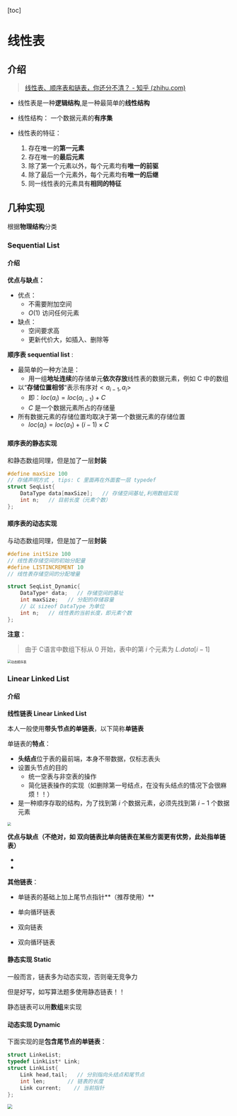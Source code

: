 [toc]



# 线性表

## 介绍

> [线性表、顺序表和链表，你还分不清？ - 知乎 (zhihu.com)](https://zhuanlan.zhihu.com/p/384971173)

- 线性表是一种**逻辑结构**,是一种最简单的**线性结构**

- 线性结构： 一个数据元素的**有序集**
- 线性表的特征：
    1. 存在唯一的**第一元素**
    2. 存在唯一的**最后元素**
    3. 除了第一个元素以外，每个元素均有**唯一的前驱**
    4. 除了最后一个元素外，每个元素均有**唯一的后继**
    5. 同一线性表的元素具有**相同的特征**



## 几种实现

根据**物理结构**分类



### Sequential List

#### 介绍

**优点与缺点：**

- 优点：
    - 不需要附加空间
    - $O(1)$ 访问任何元素
- 缺点：
    - 空间要求高
    - 更新代价大，如插入、删除等



**顺序表 sequential list** :

- 最简单的一种方法是：
    - 用一组**地址连续**的存储单元**依次存放**线性表的数据元素，例如 C 中的数组
- 以“**存储位置相邻**“表示有序对$<a_{i-1},a_i>$
    - 即：$loc(a_i) = loc(a_{i-1}) + C$
    - $C$ 是一个数据元素所占的存储量
- 所有数据元素的存储位置均取决于第一个数据元素的存储位置
    - $loc(a_i) = loc(a_1) + (i-1) \times C$



#### 顺序表的静态实现

和静态数组同理，但是加了一层**封装**

```cpp
#define maxSize 100
// 存储声明方式 , tips: C 里面再在外面套一层 typedef
struct SeqList{
    DataType data[maxSize];   // 存储空间基址,利用数组实现
    int n;   // 目前长度（元素个数）
};
```



#### 顺序表的动态实现

与动态数组同理，但是加了一层**封装**

```cpp
#define initSize 100
// 线性表存储空间的初始分配量
#define LISTINCREMENT 10 
// 线性表存储空间的分配增量

struct SeqList_Dynamic{
    DataType* data;   // 存储空间的基址
    int maxSize;   // 分配的存储容量
    // 以 sizeof DataType 为单位
    int n;   // 线性表的当前长度，即元素个数
};
```



**注意**：

> 由于 C语言中数组下标从 0 开始，表中的第 $i$ 个元素为 $L.data[i-1]$ 

<img src="F:\Note\数据结构与算法\img\动态顺序表.png" alt="动态顺序表" style="zoom:50%;" />



### Linear Linked List

#### 介绍

**线性链表 Linear Linked List**

本人一般使用**带头节点的单链表**，以下简称**单链表**



单链表的**特点**：

- **头结点**位于表的最前端，本身不带数据，仅标志表头
- 设置头节点的目的
    - 统一空表与非空表的操作
    - 简化链表操作的实现（如删除第一号结点，在没有头结点的情况下会很麻烦！！）
- 是一种顺序存取的结构，为了找到第 $i$ 个数据元素，必须先找到第 $i-1$ 个数据元素

<img src="F:\Note\数据结构与算法\img\线性链表结构.png" style="zoom: 50%;" />



**优点与缺点（不绝对，如 双向链表比单向链表在某些方面更有优势，此处指单链表）**

- 
- 



**其他链表**：

- 单链表的基础上加上尾节点指针**（推荐使用）**

- 单向循环链表
- 双向链表
- 双向循环链表



#### 静态实现 Static

一般而言，链表多为动态实现，否则毫无竞争力

但是好写，如写算法题多使用静态链表！！

静态链表可以用**数组**来实现

#### 动态实现 Dynamic

下面实现的是**包含尾节点的单链表**：

```cpp
struct LinkeList;
typedef LinkList* Link;
struct LinkList{
    Link head,tail;   // 分别指向头结点和尾节点
    int len;       // 链表的长度
    Link current;    // 当前指针
};
```

<img src="F:\Note\数据结构与算法\img\带尾指针的单链表的一种实现结构.png" style="zoom: 67%;" />







